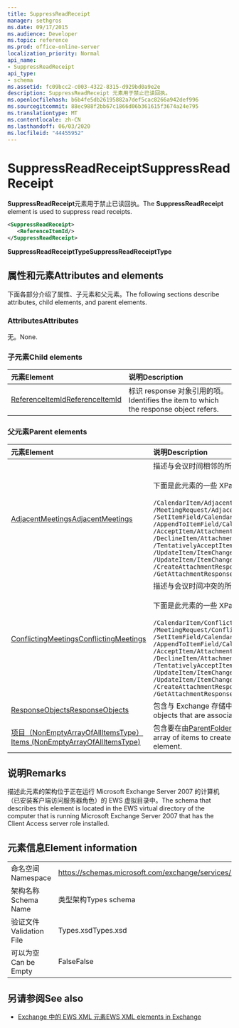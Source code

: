 ```yaml
---
title: SuppressReadReceipt
manager: sethgros
ms.date: 09/17/2015
ms.audience: Developer
ms.topic: reference
ms.prod: office-online-server
localization_priority: Normal
api_name:
- SuppressReadReceipt
api_type:
- schema
ms.assetid: fc09bcc2-c003-4322-8315-d929bd0a9e2e
description: SuppressReadReceipt 元素用于禁止已读回执。
ms.openlocfilehash: b6b4fe5db26195882a7def5cac8266a942def996
ms.sourcegitcommit: 88ec988f2bb67c1866d06b361615f3674a24e795
ms.translationtype: MT
ms.contentlocale: zh-CN
ms.lasthandoff: 06/03/2020
ms.locfileid: "44455952"
---
```

# <a name="suppressreadreceipt"></a><span data-ttu-id="ec0a2-103">SuppressReadReceipt</span><span class="sxs-lookup"><span data-stu-id="ec0a2-103">SuppressReadReceipt</span></span>

<span data-ttu-id="ec0a2-104">**SuppressReadReceipt**元素用于禁止已读回执。</span><span class="sxs-lookup"><span data-stu-id="ec0a2-104">The **SuppressReadReceipt** element is used to suppress read receipts.</span></span> 
  
```xml
<SuppressReadReceipt>
   <ReferenceItemId/>
</SuppressReadReceipt>
```

 <span data-ttu-id="ec0a2-105">**SuppressReadReceiptType**</span><span class="sxs-lookup"><span data-stu-id="ec0a2-105">**SuppressReadReceiptType**</span></span>
## <a name="attributes-and-elements"></a><span data-ttu-id="ec0a2-106">属性和元素</span><span class="sxs-lookup"><span data-stu-id="ec0a2-106">Attributes and elements</span></span>

<span data-ttu-id="ec0a2-107">下面各部分介绍了属性、子元素和父元素。</span><span class="sxs-lookup"><span data-stu-id="ec0a2-107">The following sections describe attributes, child elements, and parent elements.</span></span>
  
### <a name="attributes"></a><span data-ttu-id="ec0a2-108">Attributes</span><span class="sxs-lookup"><span data-stu-id="ec0a2-108">Attributes</span></span>

<span data-ttu-id="ec0a2-109">无。</span><span class="sxs-lookup"><span data-stu-id="ec0a2-109">None.</span></span>
  
### <a name="child-elements"></a><span data-ttu-id="ec0a2-110">子元素</span><span class="sxs-lookup"><span data-stu-id="ec0a2-110">Child elements</span></span>

|<span data-ttu-id="ec0a2-111">**元素**</span><span class="sxs-lookup"><span data-stu-id="ec0a2-111">**Element**</span></span>|<span data-ttu-id="ec0a2-112">**说明**</span><span class="sxs-lookup"><span data-stu-id="ec0a2-112">**Description**</span></span>|
|:-----|:-----|
|[<span data-ttu-id="ec0a2-113">ReferenceItemId</span><span class="sxs-lookup"><span data-stu-id="ec0a2-113">ReferenceItemId</span></span>](referenceitemid.md) <br/> |<span data-ttu-id="ec0a2-114">标识 response 对象引用的项。</span><span class="sxs-lookup"><span data-stu-id="ec0a2-114">Identifies the item to which the response object refers.</span></span>  <br/> |
   
### <a name="parent-elements"></a><span data-ttu-id="ec0a2-115">父元素</span><span class="sxs-lookup"><span data-stu-id="ec0a2-115">Parent elements</span></span>

|<span data-ttu-id="ec0a2-116">**元素**</span><span class="sxs-lookup"><span data-stu-id="ec0a2-116">**Element**</span></span>|<span data-ttu-id="ec0a2-117">**说明**</span><span class="sxs-lookup"><span data-stu-id="ec0a2-117">**Description**</span></span>|
|:-----|:-----|
|[<span data-ttu-id="ec0a2-118">AdjacentMeetings</span><span class="sxs-lookup"><span data-stu-id="ec0a2-118">AdjacentMeetings</span></span>](adjacentmeetings.md) <br/> | <span data-ttu-id="ec0a2-119">描述与会议时间相邻的所有项目。</span><span class="sxs-lookup"><span data-stu-id="ec0a2-119">Describes all items that are adjacent to a meeting time.</span></span>  <br/><br/>  <span data-ttu-id="ec0a2-120">下面是此元素的一些 XPath 表达式：</span><span class="sxs-lookup"><span data-stu-id="ec0a2-120">The following are some of the XPath expressions to this element:</span></span><br/>  <br/>  `/CalendarItem/AdjacentMeetings` <br/>  `/MeetingRequest/AdjacentMeetings` <br/>  `/SetItemField/CalendarItem/AdjacentMeetings` <br/>  `/AppendToItemField/CalendarItem/AdjacentMeetings` <br/>  `/AcceptItem/Attachments/ItemAttachment/CalendarItem/AdjacentMeetings` <br/>  `/DeclineItem/Attachments/ItemAttachment/CalendarItem/AdjacentMeetings` <br/>  `/TentativelyAcceptItem/Attachments/ItemAttachment/CalendarItem/AdjacentMeetings` <br/>  `/UpdateItem/ItemChanges/ItemChange/Updates/SetItemField/CalendarItem/AdjacentMeetings` <br/>  `/UpdateItem/ItemChanges/ItemChange/Updates/AppendToItemField/CalendarItem/AdjacentMeetings` <br/>  `/CreateAttachmentResponseMessage/Attachments/ItemAttachment/CalendarItem/AdjacentMeetings` <br/>  `/GetAttachmentResponseMessage/Attachments/ItemAttachment/CalendarItem/AdjacentMeetings` <br/> |
|[<span data-ttu-id="ec0a2-121">ConflictingMeetings</span><span class="sxs-lookup"><span data-stu-id="ec0a2-121">ConflictingMeetings</span></span>](conflictingmeetings.md) <br/> | <span data-ttu-id="ec0a2-122">描述与会议时间冲突的所有项目。</span><span class="sxs-lookup"><span data-stu-id="ec0a2-122">Describes all items that conflict with a meeting time.</span></span> <br/> <br/>  <span data-ttu-id="ec0a2-123">下面是此元素的一些 XPath 表达式：</span><span class="sxs-lookup"><span data-stu-id="ec0a2-123">The following are some of the XPath expressions to this element:</span></span> <br/> <br/>  `/CalendarItem/ConflictingMeetings` <br/>  `/MeetingRequest/ConflictingMeetings` <br/>  `/SetItemField/CalendarItem/ConflictingMeetings` <br/>  `/AppendToItemField/CalendarItem/ConflictingMeetings` <br/>  `/AcceptItem/Attachments/ItemAttachment/CalendarItem/ConflictingMeetings` <br/>  `/DeclineItem/Attachments/ItemAttachment/CalendarItem/ConflictingMeetings` <br/>  `/TentativelyAcceptItem/Attachments/ItemAttachment/CalendarItem/ConflictingMeetings` <br/>  `/UpdateItem/ItemChanges/ItemChange/Updates/SetItemField/CalendarItem/ConflictingMeetings` <br/>  `/UpdateItem/ItemChanges/ItemChange/Updates/AppendToItemField/CalendarItem/ConflictingMeetings` <br/>  `/CreateAttachmentResponseMessage/Attachments/ItemAttachment/CalendarItem/ConflictingMeetings` <br/>  `/GetAttachmentResponseMessage/Attachments/ItemAttachment/CalendarItem/ConflictingMeetings` <br/> |
|[<span data-ttu-id="ec0a2-124">ResponseObjects</span><span class="sxs-lookup"><span data-stu-id="ec0a2-124">ResponseObjects</span></span>](responseobjects.md) <br/> |<span data-ttu-id="ec0a2-125">包含与 Exchange 存储中的项目关联的所有响应对象的集合。</span><span class="sxs-lookup"><span data-stu-id="ec0a2-125">Contains a collection of all the response objects that are associated with an item in the Exchange store.</span></span>  <br/> |
|[<span data-ttu-id="ec0a2-126">项目（NonEmptyArrayOfAllItemsType）</span><span class="sxs-lookup"><span data-stu-id="ec0a2-126">Items (NonEmptyArrayOfAllItemsType)</span></span>](items-nonemptyarrayofallitemstype.md) <br/> |<span data-ttu-id="ec0a2-127">包含要在由[ParentFolderId （TargetFolderIdType）](parentfolderid-targetfolderidtype.md)元素标识的文件夹中创建的项的数组。</span><span class="sxs-lookup"><span data-stu-id="ec0a2-127">Contains an array of items to create in the folder that is identified by the [ParentFolderId (TargetFolderIdType)](parentfolderid-targetfolderidtype.md) element.</span></span>  <br/> |
   
## <a name="remarks"></a><span data-ttu-id="ec0a2-128">说明</span><span class="sxs-lookup"><span data-stu-id="ec0a2-128">Remarks</span></span>

<span data-ttu-id="ec0a2-129">描述此元素的架构位于正在运行 Microsoft Exchange Server 2007 的计算机（已安装客户端访问服务器角色）的 EWS 虚拟目录中。</span><span class="sxs-lookup"><span data-stu-id="ec0a2-129">The schema that describes this element is located in the EWS virtual directory of the computer that is running Microsoft Exchange Server 2007 that has the Client Access server role installed.</span></span>
  
## <a name="element-information"></a><span data-ttu-id="ec0a2-130">元素信息</span><span class="sxs-lookup"><span data-stu-id="ec0a2-130">Element information</span></span>

|||
|:-----|:-----|
|<span data-ttu-id="ec0a2-131">命名空间</span><span class="sxs-lookup"><span data-stu-id="ec0a2-131">Namespace</span></span>  <br/> |https://schemas.microsoft.com/exchange/services/2006/types  <br/> |
|<span data-ttu-id="ec0a2-132">架构名称</span><span class="sxs-lookup"><span data-stu-id="ec0a2-132">Schema Name</span></span>  <br/> |<span data-ttu-id="ec0a2-133">类型架构</span><span class="sxs-lookup"><span data-stu-id="ec0a2-133">Types schema</span></span>  <br/> |
|<span data-ttu-id="ec0a2-134">验证文件</span><span class="sxs-lookup"><span data-stu-id="ec0a2-134">Validation File</span></span>  <br/> |<span data-ttu-id="ec0a2-135">Types.xsd</span><span class="sxs-lookup"><span data-stu-id="ec0a2-135">Types.xsd</span></span>  <br/> |
|<span data-ttu-id="ec0a2-136">可以为空</span><span class="sxs-lookup"><span data-stu-id="ec0a2-136">Can be Empty</span></span>  <br/> |<span data-ttu-id="ec0a2-137">False</span><span class="sxs-lookup"><span data-stu-id="ec0a2-137">False</span></span>  <br/> |
   
## <a name="see-also"></a><span data-ttu-id="ec0a2-138">另请参阅</span><span class="sxs-lookup"><span data-stu-id="ec0a2-138">See also</span></span>

- [<span data-ttu-id="ec0a2-139">Exchange 中的 EWS XML 元素</span><span class="sxs-lookup"><span data-stu-id="ec0a2-139">EWS XML elements in Exchange</span></span>](ews-xml-elements-in-exchange.md)


